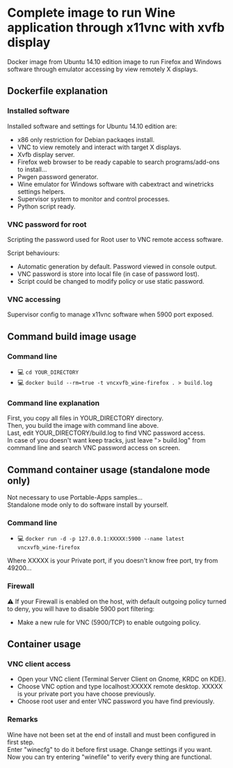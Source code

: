 Complete image to run Wine application through x11vnc with xvfb display
=====================================================================

Docker image from Ubuntu 14.10 edition image to run Firefox and
Windows software through emulator accessing by view remotely X displays.

Dockerfile explanation
----------------------

### Installed software ###

Installed software and settings for Ubuntu 14.10 edition are:
- x86 only restriction for Debian packaqes install.
- VNC to view remotely and interact with target X displays.
- Xvfb display server.
- Firefox web browser to be ready capable to search programs/add-ons
  to install...
- Pwgen password generator.
- Wine emulator for Windows software
  with cabextract and winetricks settings helpers.
- Supervisor system to monitor and control processes.
- Python script ready.

### VNC password for root ###

Scripting the password used for Root user to VNC remote access software.

Script behaviours:
- Automatic generation by default. Password viewed in console output.
- VNC password is store into local file (in case of password lost).
- Script could be changed to modify policy or use static password.

### VNC accessing ###

Supervisor config to manage x11vnc software when 5900 port exposed.

Command build image usage
-------------------------

### Command line ###

- :computer: `cd YOUR_DIRECTORY`
- :computer: `docker build --rm=true -t vncxvfb_wine-firefox . > build.log`

### Command line explanation ###

First, you copy all files in YOUR_DIRECTORY directory.  
Then, you build the image with command line above.  
Last, edit YOUR_DIRECTORY/build.log to find VNC password access.  
In case of you doesn't want keep tracks, just leave "> build.log" from command 
line and search VNC password access on screen.

Command container usage (standalone mode only)
----------------------------------------------

Not necessary to use Portable-Apps samples...  
Standalone mode only to do software install by yourself.

### Command line ###

- :computer: `docker run -d -p 127.0.0.1:XXXXX:5900 --name latest 
vncxvfb_wine-firefox`

Where XXXXX is your Private port, if you doesn't know free port, try from 
49200...

### Firewall ###

:warning: If your Firewall is enabled on the host, with default outgoing policy turned to 
deny, 
you will have to disable 5900 port filtering:
- Make a new rule for VNC (5900/TCP) to enable outgoing policy.

Container usage
---------------

### VNC client access ###

- Open your VNC client (Terminal Server Client on Gnome, KRDC on KDE).
- Choose VNC option and type localhost:XXXXX remote desktop.
  XXXXX is your private port you have choose previously.
- Choose root user and enter VNC password you have find previously.

### Remarks ###

Wine have not been set at the end of install and must been configured in 
first step.  
Enter "winecfg" to do it before first usage. Change settings if you want.  
Now you can try entering "winefile" to verify every thing are functional.
